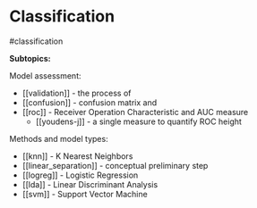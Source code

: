 # Classification

#classification

**Subtopics:**

Model assessment:
* [[validation]] - the process of
* [[confusion]] - confusion matrix and 
* [[roc]] - Receiver Operation Characteristic and AUC measure
    * [[youdens-j]] - a single measure to quantify ROC height

Methods and model types:
* [[knn]] - K Nearest Neighbors
* [[linear_separation]] - conceptual preliminary step
* [[logreg]] - Logistic Regression
* [[lda]] - Linear Discriminant Analysis
* [[svm]] - Support Vector Machine